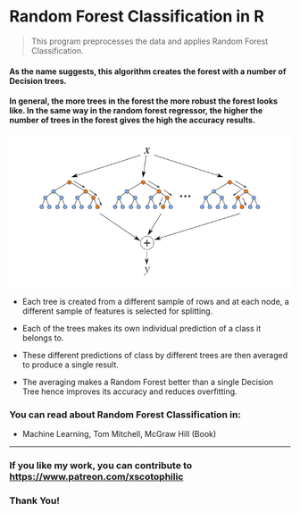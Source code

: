 # Random Forest Classification in R
> This program preprocesses the data and applies Random Forest Classification.

#### As the name suggests, this algorithm creates the forest with a number of Decision trees.

#### In general, the more trees in the forest the more robust the forest looks like. In the same way in the random forest regressor, the higher the number of trees in the forest gives the high the accuracy results.

<img src="RF.png" />

* Each tree is created from a different sample of rows and at each node, a different sample of features is selected for splitting.

* Each of the trees makes its own individual prediction of a class it belongs to. 

* These different predictions of class by different trees are then averaged to produce a single result.

* The averaging makes a Random Forest better than a single Decision Tree hence improves its accuracy and reduces overfitting. 

### You can read about Random Forest Classification in: 

* Machine Learning, Tom Mitchell, McGraw Hill (Book)

---

### If you like my work, you can contribute to https://www.patreon.com/xscotophilic

### Thank You!
